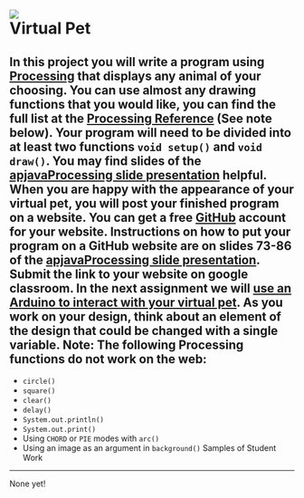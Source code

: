 ![](Penguin.JPG)   
Virtual Pet
=============
In this project you will write a program using [Processing](https://processing.org) that displays any animal of your choosing. You can use almost any drawing functions that you would like, you can find the full list at the [Processing Reference](https://processing.org/reference) (See note below).  Your program will need to be divided into at least two functions `void setup()` and `void draw()`. You may find slides of the [apjavaProcessing slide presentation](https://docs.google.com/presentation/d/1sqbareaFmF9fMcp0XOl3hRO6hAlrU5WIaj4V-Kd3eDI/edit?usp=sharing) helpful. 
When you are happy with the appearance of your virtual pet, you will post your finished program on a website. You can get a free [GitHub](https://github.com) account for your website. Instructions on how to put your program on a GitHub website are on slides 73-86 of the [apjavaProcessing slide presentation](https://docs.google.com/presentation/d/1sqbareaFmF9fMcp0XOl3hRO6hAlrU5WIaj4V-Kd3eDI/edit?usp=sharing). Submit the link to your website on google classroom.
In the next assignment we will [use an Arduino to interact with your virtual pet](https://github.com/APCSLowell/LightSensorController#use-an-adafruit-circuit-playground-as-an-input-device-in-a-processing-program). As you work on your design, think about an element of the design that could be changed with a single variable.
Note: The following Processing functions do not work on the web:
----------------------------------------------------------
+ `circle()`
+ `square()`
+ `clear()`
+ `delay()`
+ `System.out.println()`
+ `System.out.print()`
+ Using `CHORD` or `PIE` modes with `arc()`
+ Using an image as an argument in `background()`
Samples of Student Work
-----------------------
None yet! 
